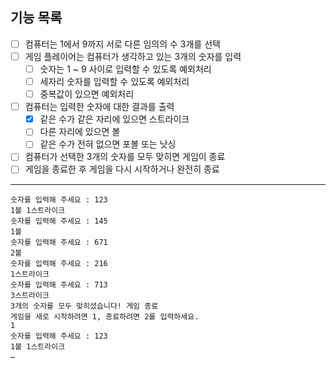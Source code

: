 ## 기능 목록

- [ ] 컴퓨터는 1에서 9까지 서로 다른 임의의 수 3개를 선택
- [ ] 게임 플레이어는 컴퓨터가 생각하고 있는 3개의 숫자를 입력
  - [ ] 숫자는 1 ~ 9 사이로 입력할 수 있도록 예외처리
  - [ ] 세자리 숫자를 입력할 수 있도록 예외처리
  - [ ] 중복값이 있으면 예외처리
- [ ] 컴퓨터는 입력한 숫자에 대한 결과를 출력
  - [x] 같은 수가 같은 자리에 있으면 스트라이크
  - [ ] 다른 자리에 있으면 볼
  - [ ] 같은 수가 전혀 없으면 포볼 또는 낫싱
- [ ] 컴퓨터가 선택한 3개의 숫자를 모두 맞히면 게임이 종료
- [ ] 게임을 종료한 후 게임을 다시 시작하거나 완전히 종료

---

```text
숫자를 입력해 주세요 : 123
1볼 1스트라이크
숫자를 입력해 주세요 : 145
1볼
숫자를 입력해 주세요 : 671
2볼
숫자를 입력해 주세요 : 216
1스트라이크
숫자를 입력해 주세요 : 713
3스트라이크
3개의 숫자를 모두 맞히셨습니다! 게임 종료
게임을 새로 시작하려면 1, 종료하려면 2를 입력하세요.
1
숫자를 입력해 주세요 : 123
1볼 1스트라이크
…
```